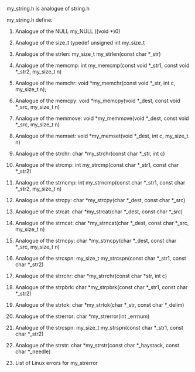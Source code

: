 my_string.h is analogue of string.h

my_string.h define:

1. Analogue of the NULL
    my_NULL ((void *)0)

2. Analogue of the size_t
    typedef unsigned int my_size_t

3. Analogue of the strlen:
    my_size_t my_strlen(const char *_str)

4. Analogue of the memcmp:
    int my_memcmp(const void *_str1, const void *_str2, my_size_t n)

5. Analogue of the memchr:
void *my_memchr(const void *_str, int c, my_size_t n);

6. Analogue of the memcpy:
void *my_memcpy(void *_dest, const void *_src, my_size_t n)

7. Analogue of the memmove:
void *my_memmove(void *_dest, const void *_src, my_size_t n)

8. Analogue of the memset:
void *my_memset(void *_dest, int c, my_size_t n)

9. Analogue of the strchr:
char *my_strchr(const char *_str, int c)

10. Analogue of the strcmp:
int my_strcmp(const char *_str1, const char *_str2)

11. Analogue of the strncmp:
int my_strncmp(const char *_str1, const char *_str2, my_size_t n)

12. Analogue of the strcpy:
char *my_strcpy(char *_dest, const char *_src)

13. Analogue of the strcat:
char *my_strcat(char *_dest, const char *_src)

14. Analogue of the strncat:
char *my_strncat(char *_dest, const char *_src, my_size_t n)

15. Analogue of the strncpy:
char *my_strncpy(char *_dest, const char *_src, my_size_t n)

16. Analogue of the strcspn:
my_size_t my_strcspn(const char *_str1, const char *_str2)

17. Analogue of the strrchr:
char *my_strrchr(const char *str, int c)

18. Analogue of the strpbrk:
char *my_strpbrk(const char *_str1, const char *_str2)

19. Analogue of the strtok:
char *my_strtok(char *_str, const char *_delim)

20. Analogue of the strerror:
char *my_strerror(int _errnum)

21. Analogue of the strcspn:
my_size_t my_strspn(const char *_str1, const char *_str2)

22. Analogue of the strstr:
char *my_strstr(const char *_haystack, const char *_needle)

23. List of Linux errors for my_strerror